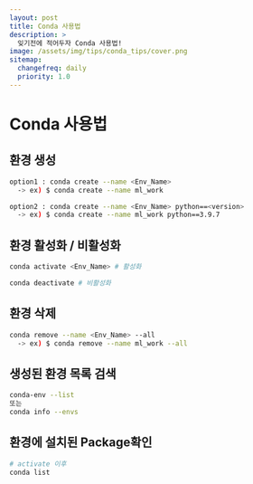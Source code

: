 ```yaml
---
layout: post
title: Conda 사용법
description: >
  잊기전에 적어두자 Conda 사용법!
image: /assets/img/tips/conda_tips/cover.png
sitemap:
  changefreq: daily
  priority: 1.0
---
```


# Conda 사용법

## 환경 생성

```bash
option1 : conda create --name <Env_Name>
  -> ex) $ conda create --name ml_work

option2 : conda create --name <Env_Name> python==<version>
  -> ex) $ conda create --name ml_work python==3.9.7

```

## 환경 활성화 / 비활성화

```bash
conda activate <Env_Name> # 활성화

conda deactivate # 비활성화
```

## 환경 삭제

```bash
conda remove --name <Env_Name> --all
  -> ex) $ conda remove --name ml_work --all
```

## 생성된 환경 목록 검색

```bash
conda-env --list
또는
conda info --envs
```

## 환경에 설치된 Package확인

```bash
# activate 이후
conda list
```
